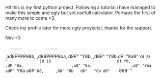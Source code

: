 Hi! this is my first python project. 
Following a tutorial i have managed to make this simple and ugly but yet usefull calculator. 
Perhaps the first of many more to come <3. 

Check my profile later for more ugly proyects!, thanks for the support.

Nev <3

      _____           _____
  ,ad8PPPP88b,     ,d88PPPP8ba,
 d8P"      "Y8b, ,d8P"      "Y8b
dP'           "8a8"           `Yd
8(              "              )8
I8                             8I
 Yb,                         ,dP
  "8a,                     ,a8"
    "8a,                 ,a8"
      "Yba             adP"
        `Y8a         a8P'
          `88,     ,88'
            "8b   d8"  
             "8b d8"   
              `888'
                "
